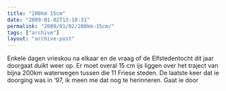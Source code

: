 ```yaml
---
title: "200km 15cm"
date: "2009-01-02T13:18:31"
permalink: "2009/01/02/200km-15cm/"
tags: ["archive"]
layout: "archive-post"
---
```

Enkele dagen vrieskou na elkaar en de vraag of de Elfstedentocht dit jaar doorgaat duikt weer op. Er moet overal 15 cm ijs liggen over het traject van bijna 200km waterwegen tussen die 11 Friese steden. De laatste keer dat ie doorging was in ‘97, ik meen me dat nog te herinneren. Gaat ie door
